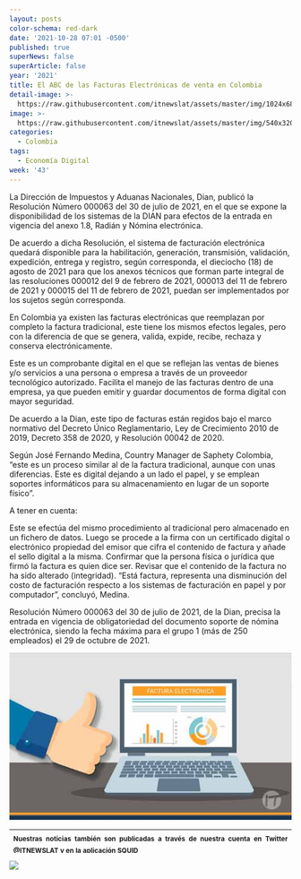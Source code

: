 ```yaml
---
layout: posts
color-schema: red-dark
date: '2021-10-28 07:01 -0500'
published: true
superNews: false
superArticle: false
year: '2021'
title: El ABC de las Facturas Electrónicas de venta en Colombia
detail-image: >-
  https://raw.githubusercontent.com/itnewslat/assets/master/img/1024x680/Factura-digital-g.jpg
image: >-
  https://raw.githubusercontent.com/itnewslat/assets/master/img/540x320/Factura-digital-p.jpg
categories:
  - Colombia
tags:
  - Economía Digital
week: '43'
---
```

La Dirección de Impuestos y Aduanas Nacionales, Dian, publicó la Resolución Número 000063 del 30 de julio de 2021, en el que se expone la disponibilidad de los sistemas de la DIAN para efectos de la entrada en vigencia del anexo 1.8, Radián y Nómina electrónica.

De acuerdo a dicha Resolución, el sistema de facturación electrónica quedará disponible para la habilitación, generación, transmisión, validación, expedición, entrega y registro, según corresponda, el dieciocho (18) de agosto de 2021 para que los anexos técnicos que forman parte integral de las resoluciones 000012 del 9 de febrero de 2021, 000013 del 11 de febrero de 2021 y 000015 del 11 de febrero de 2021, puedan ser implementados por los sujetos según corresponda.

En Colombia ya existen las facturas electrónicas que reemplazan por completo la factura tradicional, este tiene los mismos efectos legales, pero con la diferencia de que se genera, valida, expide, recibe, rechaza y conserva electrónicamente.

Este es un comprobante digital en el que se reflejan las ventas de bienes y/o servicios a una persona o empresa a través de un proveedor tecnológico autorizado. Facilita el manejo de las facturas dentro de una empresa, ya que pueden emitir y guardar documentos de forma digital con mayor seguridad.

De acuerdo a la Dian, este tipo de facturas están regidos bajo el marco normativo del Decreto Único Reglamentario, Ley de Crecimiento 2010 de 2019, Decreto 358 de 2020, y Resolución 00042 de 2020.

Según José Fernando Medina, Country Manager de Saphety Colombia, “este es un proceso similar al de la factura tradicional, aunque con unas diferencias. Este es digital dejando a un lado el papel, y se emplean soportes informáticos para su almacenamiento en lugar de un soporte físico”.

A tener en cuenta:

Este se efectúa del mismo procedimiento al tradicional pero almacenado en un fichero de datos.
Luego se procede a la firma con un certificado digital o electrónico propiedad del emisor que cifra el contenido de factura y añade el sello digital a la misma.
Confirmar que la persona física o jurídica que firmó la factura es quien dice ser.
Revisar que el contenido de la factura no ha sido alterado (integridad).
“Está factura, representa una disminución del costo de facturación respecto a los sistemas de facturación en papel y por computador”, concluyó, Medina.

Resolución Número 000063 del 30 de julio de 2021, de la Dian, precisa la entrada en vigencia de obligatoriedad del documento soporte de nómina electrónica, siendo la fecha máxima para el grupo 1 (más de 250 empleados) el 29 de octubre de 2021.

![](https://raw.githubusercontent.com/itnewslat/assets/master/img/540x320/Factura-digital-p.jpg)

<table style="height: 42px;" width="569">
<tbody>
<tr>
<td style="text-align: justify;"><sub><strong>Nuestras noticias también son publicadas a través de nuestra cuenta en Twitter <a href="https://twitter.com/itnewslat?lang=es">@ITNEWSLAT</a> y en la aplicación <a href="https://squidapp.co/en/">SQUID</a></strong></sub></td>
</tr>
</tbody>
</table>

<img src="https://tracker.metricool.com/c3po.jpg?hash=56f88a41e39ab42c063cc51676587a04"/>